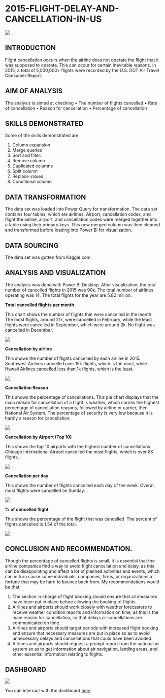 # 2015-FLIGHT-DELAY-AND-CANCELLATION-IN-US
![](Air.png)
## INTRODUCTION
Flight cancellation occurs when the airline does not operate the flight that it was supposed to operate. This can occur for certain inevitable reasons. In 2015, a total of 5,000,000+ flights were recorded by the U.S. DOT Air Travel Consumer Report.

## AIM OF ANALYSIS
The analysis is aimed at checking
•	The number of flights cancelled
•	Rate of cancellation
•	Reason for cancellation
•	Percentage of cancellation

## SKILLS DEMONSTRATED
Some of the skills demonstrated are
1.	Column expansion
2.	Merge queries
3.	Sort and filter.
4.	Remove column
5.	Duplicated columns
6.	Split column
7.	Replace values
8.	Conditional column

## DATA TRANSFORMATION
The data set was loaded into Power Query for transformation. The data set contains four tables, which are airlines. Airport, cancellation codes, and flight the airline, airport, and cancellation codes were merged together into a table using their primary keys. This new merged column was then cleaned and transformed before loading into Power BI for visualization.

## DATA SOURCING
The data set was gotten from Kaggle.com.

## ANALYSIS AND VISUALIZATION
The analysis was done with Power BI Desktop. After visualization, the total number of cancelled flights in 2015 was 90k. The total number of airlines operating was 14. The total flights for the year are 5.82 million.

**Total cancelled flights per month**

This chart shows the number of flights that were cancelled in the month. The most flights, around 21k, were cancelled in February, while the least flights were cancelled in September, which were around 2k. No flight was cancelled in December.

![](monthly_cancellation.jpg)

**Cancellation by airline**

This shows the number of flights cancelled by each airline in 2015. Southwest Airlines cancelled over 15k flights, which is the most, while Hawaii Airlines cancelled less than 1k flights, which is the least.

![](cancellation_airline.jpg)

**Cancellation Reason**

This shows the percentage of cancellations. This pie chart displays that the main reason for cancellation of a flight is weather, which carries the highest percentage of cancellation reasons, followed by airline or carrier, then National Air System. The percentage of security is very low because it is hardly a reason for cancellation.

![](Percentage_cancellation_reason.jpg)

**Cancellation by Airport (Top 10)**

This shows the top 10 airports with the highest number of cancellations. Chicago International Airport cancelled the most flights, which is over 8K flights.

![](cancellation_airport.jpg)

**Cancellation per day**

This shows the number of flights cancelled each day of the week. Overall, most flights were cancelled on Sunday.

![](cancellation_day.jpg)

**% of cancelled flight**

This shows the percentage of the flight that was cancelled. The percent of flights cancelled is 1.54 of the total.

![](Percentage_cancellation.jpg)

## CONCLUSION AND RECOMMENDATION.
Though the percentage of cancelled flights is small, it is essential that the airline companies find a way to avoid flight cancellation and delay, as this can be disappointing and affect a lot of planned activities and events, which can in turn cause some individuals, companies, firms, or organizations a fortune that may be hard to bounce back from. My recommendations would be that:
1.	The section in charge of flight booking should ensure that all measures have been put in place before allowing the booking of flights.
2.	Airlines and airports should work closely with weather forecasters to receive weather condition reports and information on time, as this is the main reason for cancellation, so that delays or cancellations are communicated on time.
3.	Airlines and airports should target periods with increased flight booking and ensure that necessary measures are put in place so as to avoid unnecessary delays and cancellations that could have been avoided.
4.	Airlines and airports should request a prompt report from the national air system so as to get information about air navigation, landing areas, and other essential information relating to flights.


## DASHBOARD
![](airline_dashboard.jpg)

You can interract with the dashboard [here](https://app.powerbi.com/view?r=eyJrIjoiNWIwNzhhNTQtNWZiNi00MjU0LTkxOWQtYWY4YmZmNzAwOGMyIiwidCI6ImRmODY3OWNkLWE4MGUtNDVkOC05OWFjLWM4M2VkN2ZmOTVhMCJ9&embedImagePlaceholder=true)


